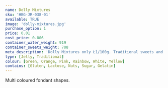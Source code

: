 ```yaml
---
name: Dolly Mixtures
sku: 'HBG-JR-038-01'
available: TRUE
image: 'dolly-mixtures.jpg'
purchase_option: 1
price: 0.01
cost_price: 0.006
container_water_weight: 919
container_sweets_weight: 708
meta_description: 'Dolly Mixtures only Ł1/100g. Traditional sweets and more at Humbugs Confectionery Store. Specialists in satisfying your sweet tooth!'
type: [Jelly, Traditional]
colour: [Green, Orange, Pink, Rainbow, White, Yellow]
contains: [Gluten, Lactose, Nuts, Sugar, Gelatin]
---
```

Multi coloured fondant shapes.